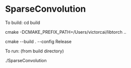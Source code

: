 # SparseConvolution

To build:
cd build

cmake -DCMAKE_PREFIX_PATH=/Users/victorcai/libtorch ..

cmake --build . --config Release

To run: (from build directory)

./SparseConvolution
